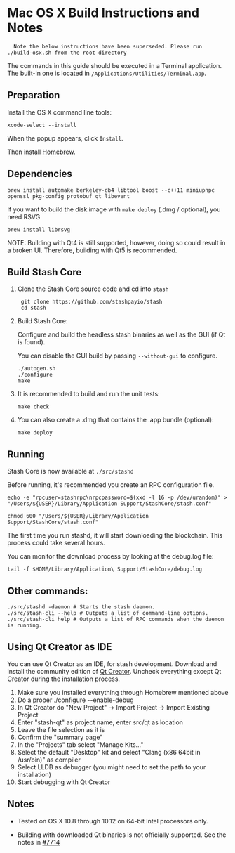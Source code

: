 Mac OS X Build Instructions and Notes
====================================

      Note the below instructions have been superseded. Please run ./build-osx.sh from the root directory

The commands in this guide should be executed in a Terminal application.
The built-in one is located in `/Applications/Utilities/Terminal.app`.

Preparation
-----------
Install the OS X command line tools:

`xcode-select --install`

When the popup appears, click `Install`.

Then install [Homebrew](https://brew.sh).

Dependencies
----------------------

    brew install automake berkeley-db4 libtool boost --c++11 miniupnpc openssl pkg-config protobuf qt libevent

If you want to build the disk image with `make deploy` (.dmg / optional), you need RSVG

    brew install librsvg

NOTE: Building with Qt4 is still supported, however, doing so could result in a broken UI. Therefore, building with Qt5 is recommended.

Build Stash Core
------------------------

1. Clone the Stash Core source code and cd into `stash`

        git clone https://github.com/stashpayio/stash
        cd stash

2.  Build Stash Core:

    Configure and build the headless stash binaries as well as the GUI (if Qt is found).

    You can disable the GUI build by passing `--without-gui` to configure.

        ./autogen.sh
        ./configure
        make

3.  It is recommended to build and run the unit tests:

        make check

4.  You can also create a .dmg that contains the .app bundle (optional):

        make deploy

Running
-------

Stash Core is now available at `./src/stashd`

Before running, it's recommended you create an RPC configuration file.

    echo -e "rpcuser=stashrpc\nrpcpassword=$(xxd -l 16 -p /dev/urandom)" > "/Users/${USER}/Library/Application Support/StashCore/stash.conf"

    chmod 600 "/Users/${USER}/Library/Application Support/StashCore/stash.conf"

The first time you run stashd, it will start downloading the blockchain. This process could take several hours.

You can monitor the download process by looking at the debug.log file:

    tail -f $HOME/Library/Application\ Support/StashCore/debug.log

Other commands:
-------

    ./src/stashd -daemon # Starts the stash daemon.
    ./src/stash-cli --help # Outputs a list of command-line options.
    ./src/stash-cli help # Outputs a list of RPC commands when the daemon is running.

Using Qt Creator as IDE
------------------------
You can use Qt Creator as an IDE, for stash development.
Download and install the community edition of [Qt Creator](https://www.qt.io/download/).
Uncheck everything except Qt Creator during the installation process.

1. Make sure you installed everything through Homebrew mentioned above
2. Do a proper ./configure --enable-debug
3. In Qt Creator do "New Project" -> Import Project -> Import Existing Project
4. Enter "stash-qt" as project name, enter src/qt as location
5. Leave the file selection as it is
6. Confirm the "summary page"
7. In the "Projects" tab select "Manage Kits..."
8. Select the default "Desktop" kit and select "Clang (x86 64bit in /usr/bin)" as compiler
9. Select LLDB as debugger (you might need to set the path to your installation)
10. Start debugging with Qt Creator

Notes
-----

* Tested on OS X 10.8 through 10.12 on 64-bit Intel processors only.

* Building with downloaded Qt binaries is not officially supported. See the notes in [#7714](https://github.com/bitcoin/bitcoin/issues/7714)
